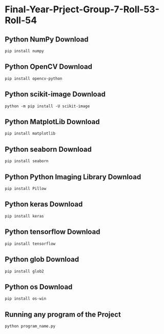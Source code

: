 # Final-Year-Prject-Group-7-Roll-53-Roll-54
## Python NumPy Download
```
pip install numpy
```
## Python OpenCV Download
```
pip install opencv-python
```
## Python scikit-image Download
```
python -m pip install -U scikit-image
```
## Python MatplotLib Download
```
pip install matplotlib
```
## Python seaborn Download
```
pip install seaborn
```
## Python Python Imaging Library Download
```
pip install Pillow
```
## Python keras Download
```
pip install keras
```
## Python tensorflow Download
```
pip install tensorflow
```
## Python glob Download
```
pip install glob2
```
## Python os Download
```
pip install os-win
```

## Running any program of the Project
```
python program_name.py
```

